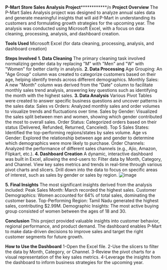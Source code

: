 ******P-Mart Store Sales Analysis Project******************/n
**Project Overview**
The P-Mart Sales Analysis project was designed to analyze annual sales data and generate meaningful insights that will aid P-Mart in understanding its customers and formulating growth strategies for the upcoming year. The analysis was conducted using Microsoft Excel, with a focus on data cleaning, processing, analysis, and dashboard creation.

**Tools Used**
Microsoft Excel (for data cleaning, processing, analysis, and dashboard creation)

**Steps Involved**
**1. Data Cleaning**
The primary cleaning task involved normalizing gender data by replacing "M" with "Men" and "W" with "Women" for better clarity in analysis.
**2. Data Processing**
Age Grouping: An "Age Group" column was created to categorize customers based on their age, helping identify trends across different demographics.
Monthly Sales: A new "Month" column was derived from the "Date" column to facilitate monthly sales trend analysis, answering key questions such as identifying the month with the highest sales.
**3. Data Analysis**
Various Pivot Tables were created to answer specific business questions and uncover patterns in the sales data:
Sales vs Orders: Analyzed monthly sales and order volumes to visualize trends and fluctuations over time.
Sales by Gender: Visualized the sales split between men and women, showing which gender contributed the most to overall sales.
Order Status: Categorized orders based on their status (Delivered, Refunded, Returned, Canceled).
Top 5 Sales States: Identified the top-performing regions/states by sales volume.
Age vs Gender: Explored the relationship between age and gender to determine which demographics were more likely to purchase.
Order Channels: Analyzed the performance of different sales channels (e.g., Ajio, Amazon, Flipkart, etc.).
**4. Dashboard Creation**
A dynamic, interactive dashboard was built in Excel, allowing the end-users to:
Filter data by Month, Category, and Channel.
View key sales metrics and trends in real-time through various pivot charts and slicers.
Drill down into the data to focus on specific areas of interest, such as sales by gender or sales by region.
![image](https://github.com/user-attachments/assets/3c1932e4-00c8-42e9-8643-083ae279e3cf)

**5. Final Insights**
The most significant insights derived from the analysis included:
Peak Sales Month: March recorded the highest sales.
Customer Demographics: Women accounted for 64% of total sales, dominating the customer base.
Top-Performing Region: Tamil Nadu generated the highest sales, contributing $2.99M.
Demographic Insights: The most active buying group consisted of women between the ages of 18 and 30.

**Conclusion**
This project provided valuable insights into customer behavior, regional performance, and product demand. The dashboard enables P-Mart to make data-driven decisions to improve sales and target the right customer segments for future growth.

**How to Use the Dashboard**
1-Open the Excel file.
2-Use the slicers to filter the data by Month, Category, or Channel.
3-Review the pivot charts for a visual representation of the key sales metrics.
4-Leverage the insights from the dashboard to inform business strategies for the upcoming year.
